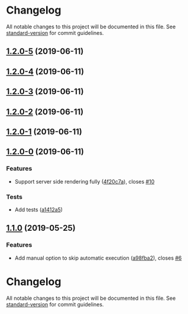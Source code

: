 # Changelog

All notable changes to this project will be documented in this file. See [standard-version](https://github.com/conventional-changelog/standard-version) for commit guidelines.

## [1.2.0-5](https://github.com/simoneb/axios-hooks/compare/v1.2.0-4...v1.2.0-5) (2019-06-11)



## [1.2.0-4](https://github.com/simoneb/axios-hooks/compare/v1.2.0-3...v1.2.0-4) (2019-06-11)



## [1.2.0-3](https://github.com/simoneb/axios-hooks/compare/v1.2.0-2...v1.2.0-3) (2019-06-11)



## [1.2.0-2](https://github.com/simoneb/axios-hooks/compare/v1.2.0-1...v1.2.0-2) (2019-06-11)



## [1.2.0-1](https://github.com/simoneb/axios-hooks/compare/v1.2.0-0...v1.2.0-1) (2019-06-11)



## [1.2.0-0](https://github.com/simoneb/axios-hooks/compare/v1.1.0...v1.2.0-0) (2019-06-11)


### Features

* Support server side rendering fully ([4f20c7a](https://github.com/simoneb/axios-hooks/commit/4f20c7a)), closes [#10](https://github.com/simoneb/axios-hooks/issues/10)


### Tests

* Add tests ([a1412a5](https://github.com/simoneb/axios-hooks/commit/a1412a5))



## [1.1.0](https://github.com/simoneb/axios-hooks/compare/v1.0.1...v1.1.0) (2019-05-25)

### Features

- Add manual option to skip automatic execution ([a98fba2](https://github.com/simoneb/axios-hooks/commit/a98fba2)), closes [#6](https://github.com/simoneb/axios-hooks/issues/6)

# Changelog

All notable changes to this project will be documented in this file. See [standard-version](https://github.com/conventional-changelog/standard-version) for commit guidelines.
